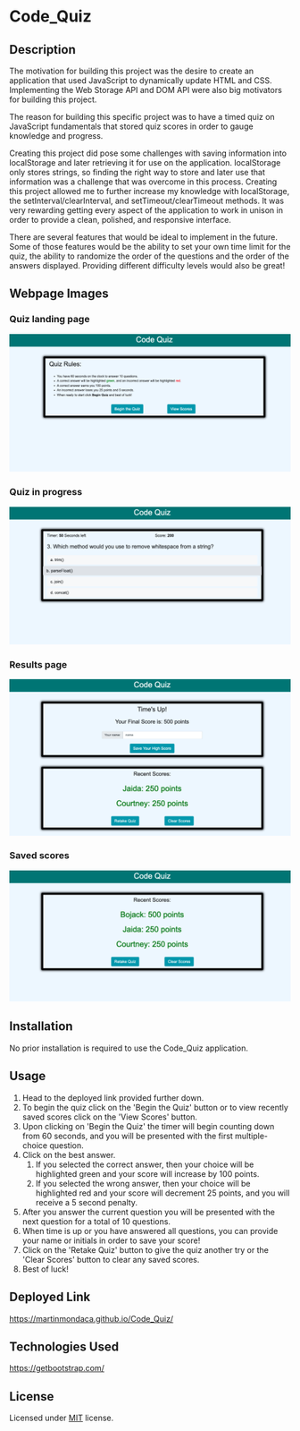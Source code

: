 # Code_Quiz

## Description

The motivation for building this project was the desire to create an application that used JavaScript to dynamically update HTML and CSS. Implementing the Web Storage API 
and DOM API were also big motivators for building this project.

The reason for building this specific project was to have a timed quiz on JavaScript fundamentals that stored quiz scores in order to gauge knowledge and progress.

Creating this project did pose some challenges with saving information into localStorage and later retrieving it for use on the application. localStorage only stores strings, so finding the right way to store and later use that information was a challenge that was overcome in this process. Creating this project allowed me to further increase my knowledge with localStorage, the setInterval/clearInterval, and setTimeout/clearTimeout methods. It was very rewarding getting every aspect of the application to work in unison in order to provide a clean, polished, and responsive interface.

There are several features that would be ideal to implement in the future. Some of those features would be the ability to set your own time limit for the quiz, the ability to randomize the order of the questions and the order of the answers displayed. Providing different difficulty levels would also be great!

## Webpage Images

### Quiz landing page
![Screenshot of Quiz landing page](images/quiz-info-page.png)

### Quiz in progress
![Screenshot of Quiz in progress](images/in-progress-quiz.png)

### Results page
![Screenshot of Results page](images/quiz-results.png)

### Saved scores
![Screenshot of saved scores](images/saved-recent-scores.png)

## Installation

No prior installation is required to use the Code_Quiz application.

## Usage

1. Head to the deployed link provided further down.
1. To begin the quiz click on the 'Begin the Quiz' button or to view recently saved scores click on the
'View Scores' button.
1. Upon clicking on 'Begin the Quiz' the timer will begin counting down from 60 seconds, and you will be
presented with the first multiple-choice question.
1. Click on the best answer.
    1. If you selected the correct answer, then your choice will be highlighted green and your score will
    increase by 100 points.
    1. If you selected the wrong answer, then your choice will be highlighted red and your score will decrement
    25 points, and you will receive a 5 second penalty.
1. After you answer the current question you will be presented with the next question for a total of 10 questions.
1. When time is up or you have answered all questions, you can provide your name or initials in order to save your score!
1. Click on the 'Retake Quiz' button to give the quiz another try or the 'Clear Scores' button to clear any saved scores.
1. Best of luck! 

## Deployed Link

https://martinmondaca.github.io/Code_Quiz/

## Technologies Used

https://getbootstrap.com/

## License

Licensed under [MIT](https://choosealicense.com/licenses/mit/) license.
